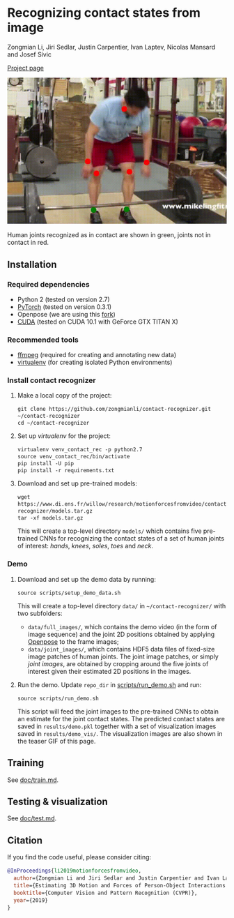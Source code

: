 # Recognizing contact states from image

Zongmian Li, Jiri Sedlar, Justin Carpentier, Ivan Laptev, Nicolas Mansard and Josef Sivic

[Project page](https://www.di.ens.fr/willow/research/motionforcesfromvideo/)

![teaser-image](./doc/example_output.gif)

Human joints recognized as in contact are shown in green, joints not in contact in red.


## Installation

### Required dependencies

- Python 2 (tested on version 2.7)
- [PyTorch](https://pytorch.org/) (tested on version 0.3.1)
- Openpose (we are using this [fork](https://github.com/zongmianli/Realtime_Multi-Person_Pose_Estimation))
- [CUDA](https://developer.nvidia.com/cuda-downloads) (tested on CUDA 10.1 with GeForce GTX TITAN X)

### Recommended tools

- [ffmpeg](https://ffmpeg.org/) (required for creating and annotating new data)
- [virtualenv](https://virtualenv.pypa.io/en/latest/) (for creating isolated Python environments)

### Install contact recognizer

1. Make a local copy of the project:
   ```terminal
   git clone https://github.com/zongmianli/contact-recognizer.git ~/contact-recognizer
   cd ~/contact-recognizer
   ```

2. Set up *virtualenv* for the project:
   ```terminal
   virtualenv venv_contact_rec -p python2.7
   source venv_contact_rec/bin/activate
   pip install -U pip
   pip install -r requirements.txt
   ```

3. Download and set up pre-trained models:
   ```terminal
   wget https://www.di.ens.fr/willow/research/motionforcesfromvideo/contact-recognizer/models.tar.gz
   tar -xf models.tar.gz
   ```
   This will create a top-level directory `models/` which contains five pre-trained CNNs for recognizing the contact states of a set of human joints of interest: *hands*, *knees*, *soles*, *toes* and *neck*.

### Demo

1. Download and set up the demo data by running:
   ```terminal
   source scripts/setup_demo_data.sh
   ```
   This will create a top-level directory `data/` in `~/contact-recognizer/` with two subfolders:
   - `data/full_images/`, which contains the demo video (in the form of image sequence) and the joint 2D positions obtained by applying [Openpose](https://github.com/zongmianli/Realtime_Multi-Person_Pose_Estimation) to the frame images;
   - `data/joint_images/`, which contains HDF5 data files of fixed-size image patches of human joints.
   The joint image patches, or simply *joint images*, are obtained by cropping around the five joints of interest given their estimated 2D positions in the images.
   
2. Run the demo.
   Update `repo_dir` in [scripts/run_demo.sh](https://github.com/zongmianli/contact-recognizer/blob/public/scripts/run_demo.sh) and run:
   ```terminal
   source scripts/run_demo.sh
   ```
   This script will feed the joint images to the pre-trained CNNs to obtain an estimate for the joint contact states.
   The predicted contact states are saved in `results/demo.pkl` together with a set of visualization images saved in `results/demo_vis/`.
   The visualization images are also shown in the teaser GIF of this page.


## Training

See [doc/train.md](https://github.com/zongmianli/contact-recognizer/blob/public/doc/train.md).


## Testing & visualization

See [doc/test.md](https://github.com/zongmianli/contact-recognizer/blob/public/doc/test.md).


## Citation

If you find the code useful, please consider citing:
```bibtex
@InProceedings{li2019motionforcesfromvideo,
  author={Zongmian Li and Jiri Sedlar and Justin Carpentier and Ivan Laptev and Nicolas Mansard and Josef Sivic},
  title={Estimating 3D Motion and Forces of Person-Object Interactions from Monocular Video},
  booktitle={Computer Vision and Pattern Recognition (CVPR)},
  year={2019}
}
```
